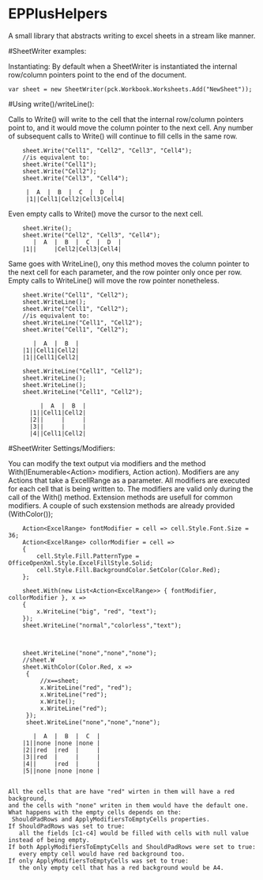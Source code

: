 # EPPlusHelpers
A small library that abstracts writing to excel sheets in a stream like manner.

#SheetWriter examples:

Instantiating:
By default when a SheetWriter is instantiated the internal row/column pointers point to the end of the document.
```
var sheet = new SheetWriter(pck.Workbook.Worksheets.Add("NewSheet"));
```

#Using write()/writeLine():

Calls to Write() will write to the cell that the internal row/column pointers point to, and it would move the column pointer to the next cell.
Any number of subsequent calls to Write() will continue to fill cells in the same row.
```
	sheet.Write("Cell1", "Cell2", "Cell3", "Cell4");
	//is equivalent to:
	sheet.Write("Cell1");        
	sheet.Write("Cell2"); 
	sheet.Write("Cell3", "Cell4");	
	
     |  A  |  B  |  C  |  D  |
	 |1||Cell1|Cell2|Cell3|Cell4|
```

Even empty calls to Write() move the cursor to the next cell.
```
	sheet.Write();
	sheet.Write("Cell2", "Cell3", "Cell4");
	   |  A  |  B  |  C  |  D  |
	|1||     |Cell2|Cell3|Cell4|	
```


Same goes with WriteLine(), ony this method moves the column pointer to the next cell for each parameter, and the row pointer only once per row.
Empty calls to WriteLine() will move the row pointer nonetheless. 
```
	sheet.Write("Cell1", "Cell2");
	sheet.WriteLine();
	sheet.Write("Cell1", "Cell2");	
    //is equivalent to:	
	sheet.WriteLine("Cell1", "Cell2");
	sheet.Write("Cell1", "Cell2");	
	
	   |  A  |  B  |
	|1||Cell1|Cell2|      
	|1||Cell1|Cell2|

```
```
	sheet.WriteLine("Cell1", "Cell2");
	sheet.WriteLine();
	sheet.WriteLine();
	sheet.WriteLine("Cell1", "Cell2");
	
		 |  A  |  B  |
	  |1||Cell1|Cell2|      
	  |2||     |     | 
	  |3||     |     |  
	  |4||Cell1|Cell2|  
```

#SheetWriter Settings/Modifiers:

You can modify the text output via modifiers and the method With(IEnumerable<Action<ExcelRange>> modifiers, Action<ISheetWriter> action).
 Modifiers are any Actions that take a ExcellRange as a parameter. All modifiers are executed for each cell that is being written to.
The modifiers are valid only during the call of the With() method.
Extension methods are usefull for common modifiers. A couple of such exstension methods are already provided (WithColor());
```
	Action<ExcelRange> fontModifier = cell => cell.Style.Font.Size = 36;
	Action<ExcelRange> collorModifier = cell =>
	{
		cell.Style.Fill.PatternType = OfficeOpenXml.Style.ExcelFillStyle.Solid;
		cell.Style.Fill.BackgroundColor.SetColor(Color.Red);
	};

	sheet.With(new List<Action<ExcelRange>> { fontModifier, collorModifier }, x =>
	{
		x.WriteLine("big", "red", "text");
	});
	sheet.WriteLine("normal","colorless","text");
```
```
    

    sheet.WriteLine("none","none","none");
	//sheet.W
	sheet.WithColor(Color.Red, x =>
	 {  
		 //x==sheet;
		 x.WriteLine("red", "red");
		 x.WriteLine("red");
		 x.Write();
		 x.WriteLine("red");
	 });
	 sheet.WriteLine("none","none","none");
	 
	   |  A  |  B  |  C  |
    |1||none |none |none |         
	|2||red  |red  |     |      
	|3||red  |     |     |
	|4||     |red  |     |
    |5||none |none |none |   


All the cells that are have "red" wirten in them will have a red background,
and the cells with "none" writen in them would have the default one.
What happens with the empty cells depends on the:
 ShouldPadRows and ApplyModifiersToEmptyCells properties.
If ShouldPadRows was set to true:
   all the fields [c1-c4] would be filled with cells with null value instead of being empty.
If both ApplyModifiersToEmptyCells and ShouldPadRows were set to true:
   every empty cell would have red background too.
If only ApplyModifiersToEmptyCells was set to true:
   the only empty cell that has a red background would be A4.
```